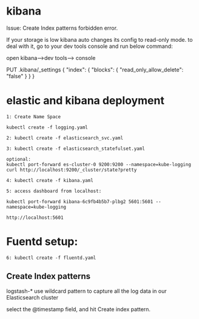 # kibana

Issue: Create Index patterns forbidden error. 

If your storage is low kibana auto changes its config to read-only mode. to deal with it, go to your dev tools console and
run below command:

open kibana-->dev tools--> console

PUT .kibana/_settings
{
"index": {
"blocks": {
"read_only_allow_delete": "false"
}
}
}


# elastic and kibana deployment
~~~
1: Create Name Space

kubectl create -f logging.yaml

2: kubectl create -f elasticsearch_svc.yaml

3: kubectl create -f elasticsearch_statefulset.yaml

optional: 
kubectl port-forward es-cluster-0 9200:9200 --namespace=kube-logging
curl http://localhost:9200/_cluster/state?pretty

4: kubectl create -f kibana.yaml

5: access dashboard from localhost:

kubectl port-forward kibana-6c9fb4b5b7-plbg2 5601:5601 --namespace=kube-logging

http://localhost:5601
~~~

# Fuentd setup:
~~~
6: kubectl create -f fluentd.yaml
~~~


## Create Index patterns

logstash-* use wildcard pattern to capture all the log data in our Elasticsearch cluster

select the @timestamp field, and hit Create index pattern.
